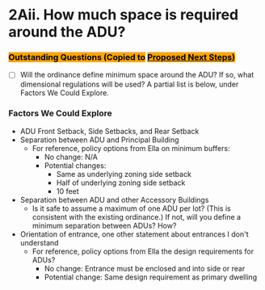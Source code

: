 # 2Aii. How much space is required around the ADU?

### <mark style="background-color:orange;">Outstanding Questions (Copied to</mark> [<mark style="background-color:orange;">Proposed Next Steps</mark>](../../project-management/proposed-next-steps.md)<mark style="background-color:orange;">)</mark>

* [ ] Will the ordinance define minimum space around the ADU? If so, what dimensional regulations will be used? A partial list is below, under Factors We Could Explore.

### Factors We Could Explore

* ADU Front Setback, Side Setbacks, and Rear Setback
* Separation between ADU and Principal Building
  * For reference, policy options from Ella on minimum buffers:&#x20;
    * No change:  N/A
    * Potential changes:&#x20;
      * Same as underlying zoning side setback&#x20;
      * Half of underlying zoning side setback&#x20;
      * 10 feet&#x20;
* Separation between ADU and other Accessory Buildings
  * Is it safe to assume a maximum of one ADU per lot? (This is consistent with the existing ordinance.) If not, will you define a minimum separation between ADUs? How?
* Orientation of entrance, one other statement about entrances I don't understand
  * For reference, policy options from Ella the design requirements for ADUs?&#x20;
    * No change: Entrance must be enclosed and into side or rear&#x20;
    * Potential change: Same design requirement as primary dwelling&#x20;
